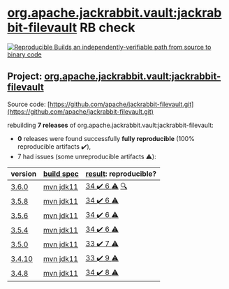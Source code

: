 [org.apache.jackrabbit.vault:jackrabbit-filevault](https://search.maven.org/artifact/org.apache.jackrabbit.vault/jackrabbit-filevault/) RB check
=======

[![Reproducible Builds](https://reproducible-builds.org/images/logos/rb.svg) an independently-verifiable path from source to binary code](https://reproducible-builds.org/)

## Project: [org.apache.jackrabbit.vault:jackrabbit-filevault](https://search.maven.org/artifact/org.apache.jackrabbit.vault/jackrabbit-filevault/)

Source code: [https://github.com/apache/jackrabbit-filevault.git](https://github.com/apache/jackrabbit-filevault.git)

rebuilding **7 releases** of org.apache.jackrabbit.vault:jackrabbit-filevault:
- **0** releases were found successfully **fully reproducible** (100% reproducible artifacts :heavy_check_mark:),
- 7 had issues (some unreproducible artifacts :warning:):

| version | [build spec](BUILDSPEC.md) | [result](https://reproducible-builds.org/docs/jvm/): reproducible? |
| -- | --------- | ------ |
| [3.6.0](https://search.maven.org/artifact/org.apache.jackrabbit.vault/jackrabbit-filevault/3.6.0/pom) | [mvn jdk11](jackrabbit-filevault-3.6.0.buildspec) | [34 :heavy_check_mark:  6 :warning:](jackrabbit-filevault-3.6.0.buildcompare) [:mag:](https://github.com/apache/jackrabbit-filevault/pull/214) |
| [3.5.8](https://search.maven.org/artifact/org.apache.jackrabbit.vault/jackrabbit-filevault/3.5.8/pom) | [mvn jdk11](jackrabbit-filevault-3.5.8.buildspec) | [34 :heavy_check_mark:  6 :warning:](jackrabbit-filevault-3.5.8.buildcompare) |
| [3.5.6](https://search.maven.org/artifact/org.apache.jackrabbit.vault/jackrabbit-filevault/3.5.6/pom) | [mvn jdk11](jackrabbit-filevault-3.5.6.buildspec) | [34 :heavy_check_mark:  6 :warning:](jackrabbit-filevault-3.5.6.buildcompare) |
| [3.5.4](https://search.maven.org/artifact/org.apache.jackrabbit.vault/jackrabbit-filevault/3.5.4/pom) | [mvn jdk11](jackrabbit-filevault-3.5.4.buildspec) | [34 :heavy_check_mark:  6 :warning:](jackrabbit-filevault-3.5.4.buildcompare) |
| [3.5.0](https://search.maven.org/artifact/org.apache.jackrabbit.vault/jackrabbit-filevault/3.5.0/pom) | [mvn jdk11](jackrabbit-filevault-3.5.0.buildspec) | [33 :heavy_check_mark:  7 :warning:](jackrabbit-filevault-3.5.0.buildcompare) |
| [3.4.10](https://search.maven.org/artifact/org.apache.jackrabbit.vault/jackrabbit-filevault/3.4.10/pom) | [mvn jdk11](jackrabbit-filevault-3.4.10.buildspec) | [33 :heavy_check_mark:  9 :warning:](jackrabbit-filevault-3.4.10.buildcompare) |
| [3.4.8](https://search.maven.org/artifact/org.apache.jackrabbit.vault/jackrabbit-filevault/3.4.8/pom) | [mvn jdk11](jackrabbit-filevault-3.4.8.buildspec) | [34 :heavy_check_mark:  8 :warning:](jackrabbit-filevault-3.4.8.buildcompare) |
